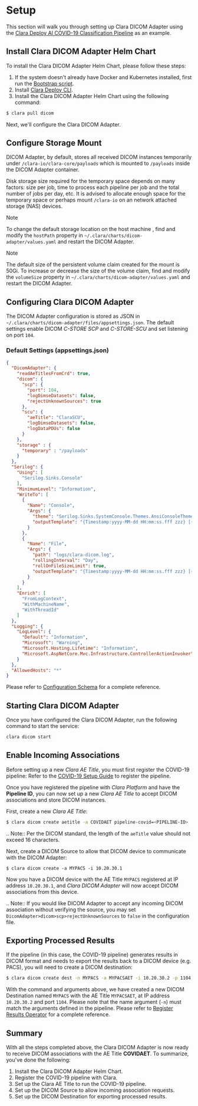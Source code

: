# Setup

This section will walk you through setting up Clara DICOM Adapter using the [Clara Deploy AI COVID-19 Classification Pipeline](https://ngc.nvidia.com/catalog/resources/nvidia:clara:clara_ai_covid19_pipeline)
as an example.

## Install Clara DICOM Adapter Helm Chart

To install the Clara DICOM Adapter Helm Chart, please follow these steps:

1. If the system doesn't already have Docker and Kubernetes installed, first run the [Bootstrap script](https://ngc.nvidia.com/catalog/resources/nvidia:clara:clara_bootstrap).
2. Install [Clara Deploy CLI](https://ngc.nvidia.com/catalog/resources/nvidia:clara:clara_cli).
3. Install the Clara DICOM Adapter Helm Chart using the following command:

```bash
$ clara pull dicom
```

Next, we'll configure the Clara DICOM Adapter.

## Configure Storage Mount

DICOM Adapter, by default, stores all received DICOM instances temporarily under `/clara-io/clara-core/payloads` which is mounted
to `/payloads` inside the DICOM Adapter container.

Disk storage size required for the temporary space depends on many factors: size per job, time to process each pipeline per job and the total number of 
jobs per day, etc.  It is advised to allocate enough space for the temporary space or perhaps mount `/clara-io` on an network attached
storage (NAS) devices.

> [!Note]
> To change the default storage location on the host machine , find and modify the `hostPath` property in
> `~/.clara/charts/dicom-adapter/values.yaml` and restart the DICOM Adapter.

> [!Note]
> The default size of the persistent volume claim created for the mount is 50Gi.
> To increase or decrease the size of the volume claim, find and modify the `volumeSize` property in
> `~/.clara/charts/dicom-adapter/values.yaml` and restart the DICOM Adapter.


## Configuring Clara DICOM Adapter

The DICOM Adapter configuration is stored as JSON in `~/.clara/charts/dicom-adapter/files/appsettings.json`.
The default settings enable DICOM *C-STORE SCP* and *C-STORE-SCU* and set listening on port `104`.


### Default Settings (appsettings.json)

``` json
{
  "DicomAdapter": {
    "readAeTitlesFromCrd": true,
    "dicom": {
      "scp": {
        "port": 104,
        "logDimseDatasets": false,
        "rejectUnknownSources": true
      },
      "scu": {
        "aeTitle": "ClaraSCU",
        "logDimseDatasets": false,
        "logDataPDUs": false
      }
    },
    "storage" : {
      "temporary" : "/payloads"
    }
  },
  "Serilog": {
    "Using": [
      "Serilog.Sinks.Console"
    ],
    "MinimumLevel": "Information",
    "WriteTo": [
      {
        "Name": "Console",
        "Args": {
          "theme": "Serilog.Sinks.SystemConsole.Themes.AnsiConsoleTheme::Code, Serilog.Sinks.Console",
          "outputTemplate": "{Timestamp:yyyy-MM-dd HH:mm:ss.fff zzz} [{Level:u4}] [{MachineName}] {SourceContext}[{ThreadId}] {Properties} {Message:l}{NewLine}{Exception}"
        }
      },
      {
        "Name": "File",
        "Args": {
          "path": "logs/clara-dicom.log",
          "rollingInterval": "Day",
          "rollOnFileSizeLimit": true,
          "outputTemplate": "{Timestamp:yyyy-MM-dd HH:mm:ss.fff zzz} [{Level:u4}] [{MachineName}] {SourceContext}[{ThreadId}] {Properties} {Message}{NewLine}{Exception}"
        }
      }
    ],
    "Enrich": [
      "FromLogContext",
      "WithMachineName",
      "WithThreadId"
    ]
  },
  "Logging": {
    "LogLevel": {
      "Default": "Information",
      "Microsoft": "Warning",
      "Microsoft.Hosting.Lifetime": "Information",
      "Microsoft.AspNetCore.Mvc.Infrastructure.ControllerActionInvoker": "Error"
    }
  },
  "AllowedHosts": "*"
}
```

Please refer to [Configuration Schema](schema.md) for a complete reference.


## Starting Clara DICOM Adapter

Once you have configured the Clara DICOM Adapter, run the following command to start the service:

```bash
clara dicom start
```

## Enable Incoming Associations

Before setting up a new *Clara AE Title*, you must first register the COVID-19 pipeline: Refer
to the [COVID-19 Setup Guide](https://ngc.nvidia.com/catalog/resources/nvidia:clara:clara_ai_covid19_pipeline/setup)
to register the pipeline.

Once you have registered the pipeline with *Clara Platform* and have the **Pipeline ID**, you can
now set up a new *Clara AE Title* to accept DICOM associations and store DICOM instances.

First, create a new *Clara AE Title*:

```bash
$ clara dicom create aetitle -a COVIDAET pipeline-covid=<PIPELINE-ID>
```

.. Note:: Per the DICOM standard, the length of the `aeTitle` value should not exceed 16
          characters.

Next, create a DICOM Source to allow that DICOM device to communicate with the DICOM Adapter:

```
$ clara dicom create -a MYPACS -i 10.20.30.1
```

Now you have a DICOM device with the AE Title `MYPACS` registered at IP address `10.20.30.1`, and
*Clara DICOM Adapter* will now accept DICOM associations from this device.

.. Note:: If you would like DICOM Adapter to accept any incoming DICOM association without
          verifying the source, you may set `DicomAdapter>dicom>scp>rejectUnknownSources` to
         `false` in the configuration file.

## Exporting Processed Results

If the pipeline (in this case, the COVID-19 pipeline) generates results in DICOM format and needs
to export the results back to a DICOM device (e.g. PACS), you will need to create a DICOM
destination:

```bash
$ clara dicom create dest -n MYPACS -a MYPACSAET -i 10.20.30.2 -p 1104 
```

With the command and arguments above, we have created a new DICOM Destination named `MYPACS` with
the AE Title `MYPACSAET`, at IP address `10.20.30.2` and port  `1104`.  Please note that the
name argument (`-n`) must match the arguments defined in the pipeline. Please refer to [Register Results Operator](/sdk/Services/ResultsService/public/docs/README.md)
for a complete reference.

## Summary

With all the steps completed above, the Clara DICOM Adapter is now ready to receive DICOM 
associations with the AE Title **COVIDAET**. To summarize, you've done the following:

1. Install the Clara DICOM Adapter Helm Chart.
2. Register the COVID-19 pipeline with Clara.
3. Set up the Clara AE Title to run the COVID-19 pipeline.
4. Set up the DICOM Source to allow incoming association requests.
5. Set up the DICOM Destination for exporting processed results.

